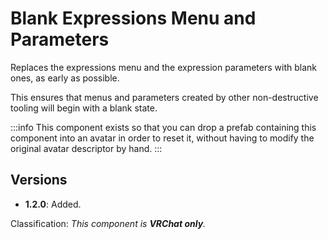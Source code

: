 ﻿# Blank Expressions Menu and Parameters

Replaces the expressions menu and the expression parameters with blank ones, as early as possible.

This ensures that menus and parameters created by other non-destructive tooling will begin with a blank state.

:::info
This component exists so that you can drop a prefab containing this component into an avatar in order to reset it,
without having to modify the original avatar descriptor by hand.
:::

## Versions

- **1.2.0**: Added.

Classification: *This component is **VRChat only**.*

